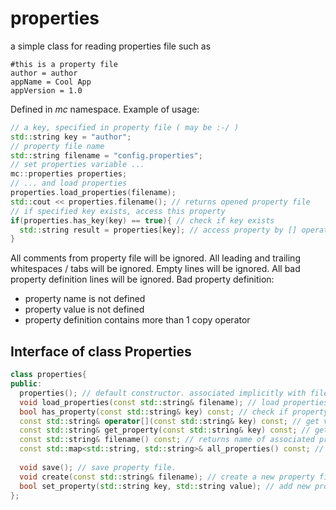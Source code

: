 # properties
a simple class for reading properties file such as
```
#this is a property file
author = author
appName = Cool App
appVersion = 1.0
```
Defined in _mc_ namespace. Example of usage:
```C++
// a key, specified in property file ( may be :-/ )
std::string key = "author";
// property file name
std::string filename = "config.properties";
// set properties variable ...
mc::properties properties;
// ... and load properties
properties.load_properties(filename);
std::cout << properties.filename(); // returns opened property file
// if specified key exists, access this property 
if(properties.has_key(key) == true){ // check if key exists
  std::string result = properties[key]; // access property by [] operator
}
 ```
All comments from property file will be ignored.
All leading and trailing whitespaces / tabs will be ignored.
Empty lines will be ignored.
All bad property definition lines will be ignored.
Bad property definition:
 * property name is not defined
 * property value is not defined
 * property definition contains more than 1 copy operator

## Interface of class Properties ##
```C++
class properties{
public:
  properties(); // default constructor. associated implicitly with file 'default.properties'
  void load_properties(const std::string& filename); // load properties from file 'filename'. exceptions are not analyzed
  bool has_property(const std::string& key) const; // check if property 'key' exists
  const std::string& operator[](const std::string& key) const; // get value of property 'key'
  const std::string& get_property(const std::string& key) const; // get value of property 'key'. pseudonim of operator []
  const std::string& filename() const; // returns name of associated property file
  const std::map<std::string, std::string>& all_properties() const; // returns all properties as map
  
  void save(); // save property file. 
  void create(const std::string& filename); // create a new property file with name 'filename' 
  bool set_property(std::string key, std::string value); // add new property key => value
};
```
